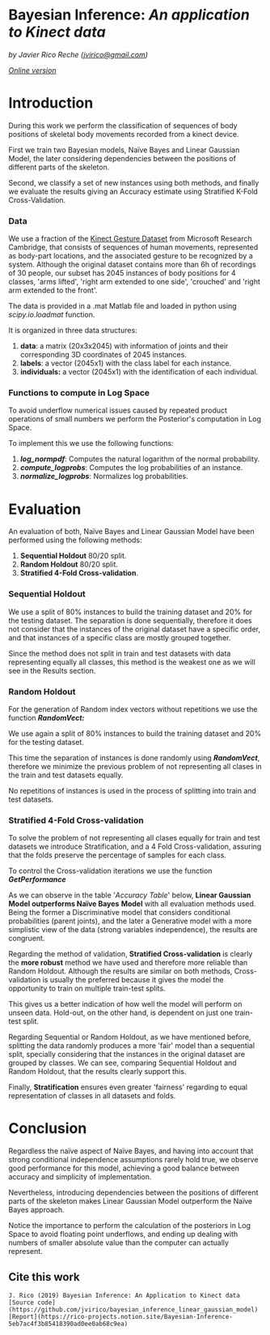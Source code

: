 # Bayesian Inference: *An application to Kinect data*

*by Javier Rico Reche (jvirico@gmail.com)*

[*Online version*](https://www.notion.so/rico-projects/Bayesian-Inference-5eb7ac4f3b85418390ad0ee0ab68c9ea)

# Introduction

During this work we perform the classification of sequences of body positions of skeletal body movements recorded from a kinect device.

First we train two Bayesian models, Naïve Bayes and Linear Gaussian Model, the later considering dependencies between the positions of different parts of the skeleton.

Second, we classify a set of new instances using both methods, and finally we evaluate the results giving an Accuracy estimate using Stratified K-Fold Cross-Validation.


### Data

We use a fraction of the [Kinect Gesture Dataset](https://www.microsoft.com/en-us/download/details.aspx?id=52283&from=http%3A%2F%2Fresearch.microsoft.com%2Fen-us%2Fum%2Fcambridge%2Fprojects%2Fmsrc12%2F) from Microsoft Research Cambridge, that consists of sequences of human movements, represented as body-part locations, and the associated gesture to be recognized by a system. Although the original dataset contains more than 6h of recordings of 30 people, our subset has 2045 instances of body positions for 4 classes, 'arms lifted', 'right arm extended to one side', 'crouched' and 'right arm extended to the front'.

The data is provided in a .mat Matlab file and loaded in python using *scipy.io.loadmat* function.

It is organized in three data structures:

1. **data**: a matrix (20x3x2045) with information of joints and their corresponding 3D coordinates of 2045 instances.
2. **labels**: a vector (2045x1) with the class label for each instance.
3. **individuals:** a vector (2045x1) with the identification of each individual.


### Functions to compute in Log Space

To avoid underflow numerical issues caused by repeated product operations of small numbers we perform the Posterior's computation in Log Space.

To implement this we use the following functions:

1. ***log_normpdf***: Computes the natural logarithm of the normal probability.
2. ***compute_logprobs***: Computes the log probabilities of an instance.
3. ***normalize_logprobs***: Normalizes log probabilities.


# Evaluation

An evaluation of both, Naïve Bayes and Linear Gaussian Model have been performed using the following methods:

1. **Sequential Holdout** 80/20 split.
2. **Random Holdout** 80/20 split.
3. **Stratified 4-Fold Cross-validation**.


### Sequential Holdout

We use a split of 80% instances to build the training dataset and 20% for the testing dataset. The separation is done sequentially, therefore it does not consider that the instances of the original dataset have a specific order, and that instances of a specific class are mostly grouped together.

Since the method does not split in train and test datasets with data representing equally all classes, this method is the weakest one as we will see in the Results section.


### Random Holdout

For the generation of Random index vectors without repetitions we use the function ***RandomVect:***

We use again a split of 80% instances to build the training dataset and 20% for the testing dataset. 

This time the separation of instances is done randomly using ***RandomVect***, therefore we minimize the previous problem of not representing all clases in the train and test datasets equally.

No repetitions of instances is used in the process of splitting into train and test datasets.

### Stratified 4-Fold Cross-validation

To solve the problem of not representing all clases equally for train and test datasets we introduce Stratification, and a 4 Fold Cross-validation, assuring that the folds preserve the percentage of samples for each class.

To control the Cross-validation iterations we use the function ***GetPerformance***

As we can observe in the table '*Accuracy Table*' below, **Linear Gaussian Model outperforms Naïve Bayes** **Model** with all evaluation methods used. Being the former a Discriminative model that considers conditional probabilities (parent joints), and the later a Generative model with a more simplistic view of the data (strong variables independence), the results are congruent.

Regarding the method of validation, **Stratified Cross-validation** is clearly the **more robust** method we have used and therefore more reliable than Random Holdout. Although the results are similar on both methods, Cross-validation is usually the preferred because it gives the model the opportunity to train on multiple train-test splits.

This gives us a better indication of how well the model will perform on unseen data. Hold-out, on the other hand, is dependent on just one train-test split.

Regarding Sequential or Random Holdout, as we have mentioned before, splitting the data randomly produces a more 'fair' model than a sequential split, specially considering that the instances in the original dataset are grouped by classes. We can see, comparing Sequential Holdout and Random Holdout, that the results clearly support this. 

Finally, **Stratification** ensures even greater 'fairness' regarding to equal representation of classes in all datasets and folds.


# Conclusion
Regardless the naïve aspect of Naïve Bayes, and having into account that strong conditional independence assumptions rarely hold true, we observe good performance for this model, achieving a good balance between accuracy and simplicity of implementation.

Nevertheless, introducing dependencies between the positions of different parts of the skeleton makes Linear Gaussian Model outperform the Naïve Bayes approach.

Notice the importance to perform the calculation of the posteriors in Log Space to avoid floating point underflows, and ending up dealing with numbers of smaller absolute value than the computer can actually represent.


## Cite this work
    J. Rico (2019) Bayesian Inference: An Application to Kinect data
    [Source code](https://github.com/jvirico/bayesian_inference_linear_gaussian_model)
    [Report](https://rico-projects.notion.site/Bayesian-Inference-5eb7ac4f3b85418390ad0ee0ab68c9ea)